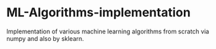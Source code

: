 # ML-Algorithms-implementation
Implementation of various machine learning algorithms from scratch via numpy and also by sklearn.
